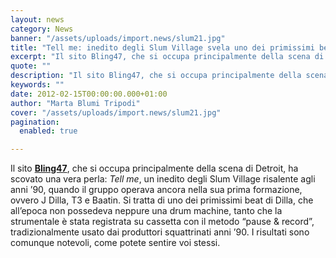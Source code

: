```yaml
---
layout: news
category: News
banner: "/assets/uploads/import.news/slum21.jpg"
title: "Tell me: inedito degli Slum Village svela uno dei primissimi beat di J Dilla"
excerpt: "Il sito Bling47, che si occupa principalmente della scena di Detroit, ha scovato una vera perla: Tell me, un inedito degli Slum Village risalente agli anni ’90, quando il gruppo operava ancora nella sua prima formazione, ovvero J Dilla, T3 e Baatin. Si tratta di uno dei primissimi beat di Dilla, che all’epoca non possedeva [&hellip"
quote: ""
description: "Il sito Bling47, che si occupa principalmente della scena di Detroit, ha scovato una vera perla: Tell me, un inedito degli Slum Village risalente agli anni ’90, quando il gruppo operava ancora nella sua prima formazione, ovvero J Dilla, T3 e Baatin. Si tratta di uno dei primissimi beat di Dilla, che all’epoca non possedeva [&hellip"
keywords: ""
date: 2012-02-15T00:00:00.000+01:00
author: "Marta Blumi Tripodi"
cover: "/assets/uploads/import.news/slum21.jpg"
pagination:
  enabled: true

---
```


Il sito **[Bling47](http://bling47.com/ "http://bling47.com/")**, che si occupa principalmente della scena di Detroit, ha scovato una vera perla: _Tell me_, un inedito degli Slum Village risalente agli anni ’90, quando il gruppo operava ancora nella sua prima formazione, ovvero J Dilla, T3 e Baatin. Si tratta di uno dei primissimi beat di Dilla, che all’epoca non possedeva neppure una drum machine, tanto che la strumentale è stata registrata su cassetta con il metodo “pause & record”, tradizionalmente usato dai produttori squattrinati anni ’90\. I risultati sono comunque notevoli, come potete sentire voi stessi.

  
